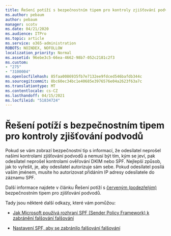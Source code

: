```yaml
---
title: Řešení potíží s bezpečnostním tipem pro kontroly zjišťování podvodů
ms.author: pebaum
author: pebaum
manager: scotv
ms.date: 04/21/2020
ms.audience: ITPro
ms.topic: article
ms.service: o365-administration
ROBOTS: NOINDEX, NOFOLLOW
localization_priority: Normal
ms.assetid: 96ebe3c5-66ea-4662-98b7-052c2181c2f3
ms.custom:
- "275"
- "3100004"
ms.openlocfilehash: 85faa0086935fb7e7132ee9fdced546bafdb344c
ms.sourcegitcommit: 8bc60ec34bc1e40685e3976576e04a2623f63a7c
ms.translationtype: MT
ms.contentlocale: cs-CZ
ms.lasthandoff: 04/15/2021
ms.locfileid: "51834724"
---
```

# <a name="troubleshooting-the-safety-tip-for-fraud-detection-checks"></a>Řešení potíží s bezpečnostním tipem pro kontroly zjišťování podvodů

Pokud se vám zobrazí bezpečnostní tip s informací, že odesílatel neprošel našimi kontrolami zjišťování podvodů a nemusí být tím, kým se jeví, pak odesílatel neprošel kontrolami ověřování DKIM nebo SPF. Nejlepší způsob, jak to vyřešit, je, aby odesílatel autorizuje sám sebe. Pokud odesílatel posílá vaším jménem, musíte ho autorizovat přidáním IP adresy odesílatele do záznamu SPF.
  
Další informace najdete v článku Řešení potíží s [červeným (podezřelým)](https://blogs.msdn.microsoft.com/tzink/2016/11/02/troubleshooting-the-red-suspicious-safety-tip-for-fraud-detection-checks/) bezpečnostním tipem pro zjišťování podvodů.
  
Tady jsou některé další odkazy, které vám pomůžou:
  
- [Jak Microsoft používá rozhraní SPF (Sender Policy Framework) k zabránění falšování falšování](https://docs.microsoft.com/microsoft-365/security/office-365-security/how-office-365-uses-spf-to-prevent-spoofing)

- [Nastavení SPF, aby se zabránilo falšování falšování](https://docs.microsoft.com/microsoft-365/security/office-365-security/set-up-spf-in-office-365-to-help-prevent-spoofing)
